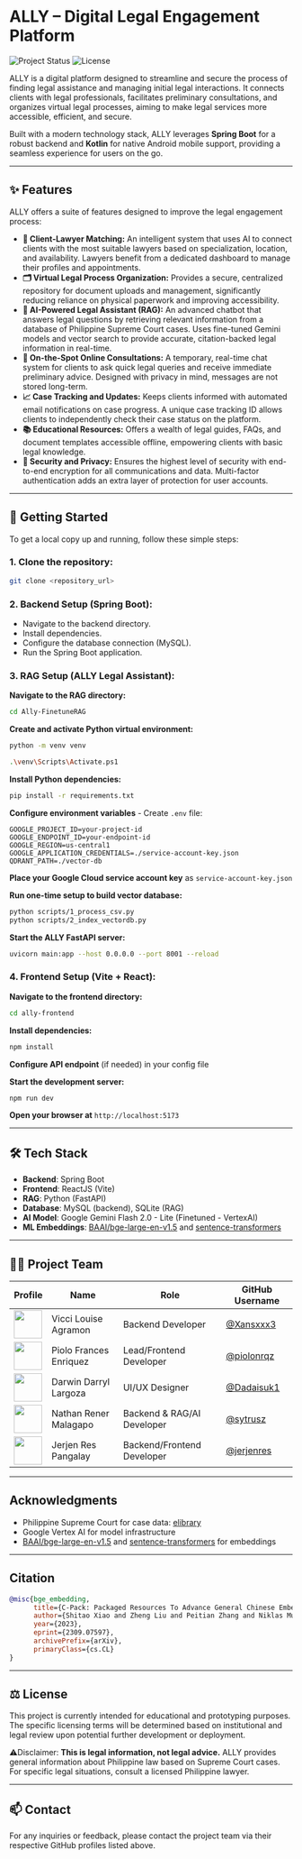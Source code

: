 # ALLY – Digital Legal Engagement Platform

![Project Status](https://img.shields.io/badge/Status-Prototype-blue)
![License](https://img.shields.io/badge/License-Educational%20Use-orange)

ALLY is a digital platform designed to streamline and secure the process of finding legal assistance and managing initial legal interactions. It connects clients with legal professionals, facilitates preliminary consultations, and organizes virtual legal processes, aiming to make legal services more accessible, efficient, and secure.

Built with a modern technology stack, ALLY leverages **Spring Boot** for a robust backend and **Kotlin** for native Android mobile support, providing a seamless experience for users on the go.

---

## ✨ Features

ALLY offers a suite of features designed to improve the legal engagement process:

* **🧠 Client-Lawyer Matching:** An intelligent system that uses AI to connect clients with the most suitable lawyers based on specialization, location, and availability. Lawyers benefit from a dedicated dashboard to manage their profiles and appointments.
* **🗂 Virtual Legal Process Organization:** Provides a secure, centralized repository for document uploads and management, significantly reducing reliance on physical paperwork and improving accessibility.
* **🤖 AI-Powered Legal Assistant (RAG):** An advanced chatbot that answers legal questions by retrieving relevant information from a database of Philippine Supreme Court cases. Uses fine-tuned Gemini models and vector search to provide accurate, citation-backed legal information in real-time.
* **💬 On-the-Spot Online Consultations:** A temporary, real-time chat system for clients to ask quick legal queries and receive immediate preliminary advice. Designed with privacy in mind, messages are not stored long-term.
* **📈 Case Tracking and Updates:** Keeps clients informed with automated email notifications on case progress. A unique case tracking ID allows clients to independently check their case status on the platform.
* **📚 Educational Resources:** Offers a wealth of legal guides, FAQs, and document templates accessible offline, empowering clients with basic legal knowledge.
* **🔐 Security and Privacy:** Ensures the highest level of security with end-to-end encryption for all communications and data. Multi-factor authentication adds an extra layer of protection for user accounts.

---

## 🚀 Getting Started

To get a local copy up and running, follow these simple steps:

### 1. Clone the repository:
```bash
git clone <repository_url>
```

### 2. Backend Setup (Spring Boot):
* Navigate to the backend directory.
* Install dependencies.
* Configure the database connection (MySQL).
* Run the Spring Boot application.

### 3. RAG Setup (ALLY Legal Assistant):

**Navigate to the RAG directory:**
```bash
cd Ally-FinetuneRAG
```

**Create and activate Python virtual environment:**
```bash
python -m venv venv

.\venv\Scripts\Activate.ps1
```

**Install Python dependencies:**
```bash
pip install -r requirements.txt
```

**Configure environment variables** - Create `.env` file:
```env
GOOGLE_PROJECT_ID=your-project-id
GOOGLE_ENDPOINT_ID=your-endpoint-id
GOOGLE_REGION=us-central1
GOOGLE_APPLICATION_CREDENTIALS=./service-account-key.json
QDRANT_PATH=./vector-db
```

**Place your Google Cloud service account key** as `service-account-key.json`

**Run one-time setup to build vector database:**
```bash
python scripts/1_process_csv.py
python scripts/2_index_vectordb.py
```

**Start the ALLY FastAPI server:**
```bash
uvicorn main:app --host 0.0.0.0 --port 8001 --reload
```

### 4. Frontend Setup (Vite + React):

**Navigate to the frontend directory:**
```bash
cd ally-frontend
```

**Install dependencies:**
```bash
npm install
```

**Configure API endpoint** (if needed) in your config file

**Start the development server:**
```bash
npm run dev
```
**Open your browser at** `http://localhost:5173`

---

## 🛠️ Tech Stack

* **Backend**: Spring Boot
* **Frontend**: ReactJS (Vite)
* **RAG**: Python (FastAPI)
* **Database**: MySQL (backend), SQLite (RAG)
* **AI Model**: Google Gemini Flash 2.0 - Lite (Finetuned - VertexAI)
* **ML Embeddings**: [BAAI/bge-large-en-v1.5](https://huggingface.co/BAAI/bge-large-en-v1.5) and [sentence-transformers](https://huggingface.co/sentence-transformers)


---

## 👨‍💻 Project Team

| Profile | Name                    | Role | GitHub Username            |
|---------|-------------------------|------|----------------------------|
| <img src="https://avatars.githubusercontent.com/u/104577324?v=4" width="50"> | Vicci Louise Agramon | Backend Developer | [@Xansxxx3](https://github.com/Xansxxx3)  |
| <img src="https://avatars.githubusercontent.com/u/114855573?v=4" width="50"> | Piolo Frances Enriquez | Lead/Frontend Developer | [@piolonrqz](https://github.com/piolonrqz) |
| <img src="https://avatars.githubusercontent.com/u/112413548?v=4" width="50"> | Darwin Darryl Largoza | UI/UX Designer | [@Dadaisuk1](https://github.com/Dadaisuk1)  |
| <img src="https://avatars.githubusercontent.com/u/89176351?v=4" width="50">  | Nathan Rener Malagapo | Backend & RAG/AI Developer | [@sytrusz](https://github.com/sytrusz)     |
| <img src="https://avatars.githubusercontent.com/u/154393634?v=4" width="50"> | Jerjen Res Pangalay | Backend/Frontend Developer | [@jerjenres](https://github.com/jerjenres)  |

---

## Acknowledgments

- Philippine Supreme Court for case data: [elibrary](https://elibrary.judiciary.gov.ph/thebookshelf/)
- Google Vertex AI for model infrastructure
- [BAAI/bge-large-en-v1.5](https://huggingface.co/BAAI/bge-large-en-v1.5) and [sentence-transformers](https://huggingface.co/sentence-transformers) for embeddings 

---

## Citation

```bibtex
@misc{bge_embedding,
      title={C-Pack: Packaged Resources To Advance General Chinese Embedding}, 
      author={Shitao Xiao and Zheng Liu and Peitian Zhang and Niklas Muennighoff},
      year={2023},
      eprint={2309.07597},
      archivePrefix={arXiv},
      primaryClass={cs.CL}
}
```
---

## ⚖️ License

This project is currently intended for educational and prototyping purposes. The specific licensing terms will be determined based on institutional and legal review upon potential further development or deployment.


⚠️Disclaimer: **This is legal information, not legal advice.** ALLY provides general information about Philippine law based on Supreme Court cases. For specific legal situations, consult a licensed Philippine lawyer.

---

## 📫 Contact

For any inquiries or feedback, please contact the project team via their respective GitHub profiles listed above.
